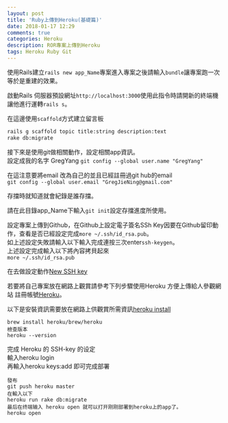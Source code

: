 ```yaml
---
layout: post
title: 'Ruby上傳到Heroku(基礎篇)'
date: 2018-01-17 12:29
comments: true
categories: Heroku
description: ROR專案上傳到Heroku
tags: Heroku Ruby Git
---
```


使用Rails建立`rails new app_Name`專案進入專案之後請輸入`bundle`讓專案跑一次等於是重建的效果。

啟動Rails 伺服器預設網址`http://localhost:3000`使用此指令時請開新的終端機讓他進行運轉`rails s`。

在這邊使用`scaffold`方式建立留言板
```bash
rails g scaffold topic title:string description:text
rake db:migrate
```
接下來是使用git做相關動作，設定相關app資訊。<br>
設定成我的名字 GregYang
`git config --global user.name "GregYang"`

在這注意要將email 改為自己的並且已經註冊過git hub的email<br>
`git config --global user.email "GregJieNing@gmail.com"`

存擋時就知道就會紀錄是誰存擋。

請在此目錄app_Name下輸入`git init`設定存擋進度所使用。

設定專案上傳到Github，在Github上設定電子簽名SSh Key因要在Github留印動作，查看是否已經設定完成`more ~/.ssh/id_rsa.pub`。<br>
如上述設定失敗請輸入以下輸入完成連按三次enter`ssh-keygen`。<br>
上述設定完成輸入以下將內容拷貝起來<br>
`more ~/.ssh/id_rsa.pub`

在去做設定動作[New SSH key](https://github.com/settings/ssh)

若要將自己專案放在網路上觀賞請參考下列步驟使用Heroku 方便上傳給人參觀網站
註冊帳號[Heroku](https://www.heroku.com/)。

以下是安裝資訊需要放在網路上供觀賞所需資訊[heroku install](https://devcenter.heroku.com/articles/heroku-cli#download-and-install)
```
brew install heroku/brew/heroku
檢查版本
heroku --version
```
完成 Heroku 的 SSH-key 的设定<br>
輸入heroku login<br>
再輸入heroku keys:add 即可完成部署
```
發布
git push heroku master
在輸入以下
heroku run rake db:migrate
最后在终端输入 heroku open 就可以打开刚刚部署到heroku上的app了。
heroku open
```